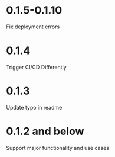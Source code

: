 # 0.1.5-0.1.10

Fix deployment errors

# 0.1.4

Trigger CI/CD Differently

# 0.1.3

Update typo in readme 

# 0.1.2 and below

Support major functionality and use cases